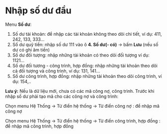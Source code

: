 # Nhập số dư đầu

Menu **Số dư**:

1. Số dư tài khoản: để nhập các tài khoản không theo dõi chi tiết, ví dụ: 411, 242, 133, 333...
2. Số dư quỹ tiền: nhập số dư 111 vào ô **4. Số dư\(- có\)** -&gt; bấm **Lưu** \(nếu số dư có ghi âm tiền\)
3. Số dư đối tượng: nhập những tài khoản có theo dõi đối tượng ví dụ: 1121...
4. Số dư đối tương - công trình, hợp đồng: nhập những tài khoản theo dõi cả đối tượng và công trình, ví dụ: 131, 141...
5. Số dư công trình, hợp đồng: nhập những tài khoản theo dõi công trình, ví dụ: 154,..

**Lưu ý:** Nếu là dữ liệu mới, chưa có các mã công nợ, công trình. Trước khi nhập số dư phải tạo mã cho các công nợ và công trình:

Chọn menu Hệ Thống -&gt; Từ điển hệ thống -&gt; Từ điển công nợ : để nhập mã công nợ

Chọn menu Hệ Thống -&gt; Từ điển hệ thống -&gt; Từ điển công trình, hợp đồng : để nhập mã công trình, hợp đồng



